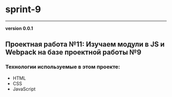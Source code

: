 # sprint-9
______________________
__version 0.0.1__

## Проектная работа №11: Изучаем модули в JS и Webpack на базе проектной работы №9

### Технологии используемые в этом проекте:

- HTML
- CSS
- JavaScript
